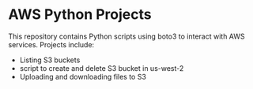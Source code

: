 # AWS Python Projects
This repository contains Python scripts using boto3 to interact with AWS services. Projects include:
- Listing S3 buckets
- script to create and delete S3 bucket in us-west-2
- Uploading and downloading files to S3 
